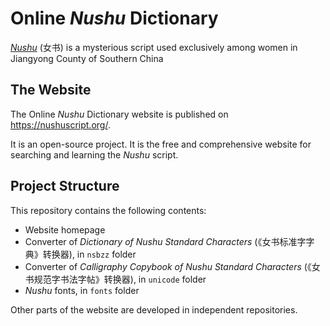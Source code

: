 # Online _Nushu_ Dictionary

[_Nushu_](https://en.wikipedia.org/wiki/N%C3%BCshu) (女书) is a mysterious script used exclusively among women in Jiangyong County of Southern China

## The Website

The Online _Nushu_ Dictionary website is published on <https://nushuscript.org/>.

It is an open-source project. It is the free and comprehensive website for searching and learning the _Nushu_ script.

## Project Structure

This repository contains the following contents:

* Website homepage
* Converter of _Dictionary of Nushu Standard Characters_ (《女书标准字字典》转换器), in `nsbzz` folder
* Converter of _Calligraphy Copybook of Nushu Standard Characters_ (《女书规范字书法字帖》转换器), in `unicode` folder
* _Nushu_ fonts, in `fonts` folder

Other parts of the website are developed in independent repositories.
